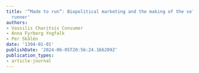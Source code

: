 ```yaml
---
title: '“Made to run”: Biopolitical marketing and the making of the self-quantified
  runner'
authors:
- Vassilis Charitsis Consumer
- Anna Fyrberg Yngfalk
- Per Skålén
date: '1394-01-01'
publishDate: '2024-06-05T20:56:24.166209Z'
publication_types:
- article-journal
---
```

